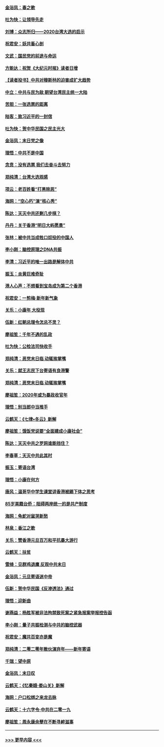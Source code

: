 #### [金浴凤：春之歌](../pages/nsc993/n11797687.md?t=01171022) 
#### [吐为快：让领导先走](../pages/nsc993/n11797512.md?t=01171022) 
#### [刘博：众志所归——2020台湾大选的启示](../pages/nsc993/n11796878.md?t=01171022) 
#### [祝君安：妖共畜心剖](../pages/nsc993/n11794273.md?t=01171022) 
#### [文武：国民党的前途与命运](../pages/nsc993/n11794198.md?t=01171022) 
#### [方能达：祝贺《大纪元时报》读者日增](../pages/nsc993/n11793807.md?t=01171022) 
#### [【读者投书】中共对穆斯林的迫害成扩大趋势](../pages/nsc993/n11791371.md?t=01171022) 
#### [中立：中共与民为敌 期望台湾民主统一大陆](../pages/nsc993/n11790392.md?t=01171022) 
#### [苦胆：一张选票的距离](../pages/nsc993/n11788914.md?t=01171022) 
#### [陆客：致习近平的一封信](../pages/nsc993/n11788867.md?t=01171022) 
#### [吐为快：贺中华民国之民主光大](../pages/nsc993/n11788618.md?t=01171022) 
#### [金浴凤：末日党之像](../pages/nsc993/n11787475.md?t=01171022) 
#### [理悟：中共不是中国](../pages/nsc993/n11787463.md?t=01171022) 
#### [念贲：没有选票  我们去奋斗去努力](../pages/nsc993/n11787398.md?t=01171022) 
#### [郑纯清：台湾大选观感](../pages/nsc993/n11786210.md?t=01171022) 
#### [项云：老百姓看“打黑除恶”](../pages/nsc993/n11785398.md?t=01171022) 
#### [海网：“空心朽”演“核心秀”](../pages/nsc993/n11783874.md?t=01171022) 
#### [陈达：天灭中共还剩几步棋？](../pages/nsc993/n11783719.md?t=01171022) 
#### [丹丹：关于香港“明日大屿愿景”](../pages/nsc993/n11783273.md?t=01171022) 
#### [张林：被中共当成牲口奴役的中国人](../pages/nsc993/n11782397.md?t=01171022) 
#### [李小刚：脑控原理之DNA共振](../pages/nsc993/n11780962.md?t=01171022) 
#### [李清：习近平的唯一出路是解体中共](../pages/nsc993/n11780866.md?t=01171022) 
#### [振玉：炎黄巨难奇耻](../pages/nsc993/n11779632.md?t=01171022) 
#### [港人心声：不想看到宝岛成为第二个香港](../pages/nsc993/n11778817.md?t=01171022) 
#### [祝君安：一剪梅‧新年新气象](../pages/nsc993/n11776340.md?t=01171022) 
#### [关乐：小康年 大役现](../pages/nsc993/n11774213.md?t=01171022) 
#### [伍新：红朝总理令怎总不灵？](../pages/nsc993/n11770813.md?t=01171022) 
#### [廖祖笙：千年不遇的乱政](../pages/nsc993/n11770373.md?t=01171022) 
#### [吐为快：公检法司快收手](../pages/nsc993/n11770359.md?t=01171022) 
#### [郑纯清：恶党末日临 动辄挨掌嘴](../pages/nsc993/n11769912.md?t=01171022) 
#### [关乐：就王志民下台寄语有良港警](../pages/nsc993/n11769903.md?t=01171022) 
#### [郑纯清：恶党末日临 动辄挨掌嘴](../pages/nsc993/n11769356.md?t=01171022) 
#### [廖祖笙：2020年或为暴政收官年](../pages/nsc993/n11768216.md?t=01171022) 
#### [理悟：别当郎中当推手](../pages/nsc993/n11768243.md?t=01171022) 
#### [云鹤天：《七律▪冬云》新解](../pages/nsc993/n11768204.md?t=01171022) 
#### [廖祖笙：饿饭党说要“全面建成小康社会”](../pages/nsc993/n11767482.md?t=01171022) 
#### [陈达：天灭中共之罗网谁能挡住？](../pages/nsc993/n11767465.md?t=01171022) 
#### [李春草：天灭中共此其时](../pages/nsc993/n11767452.md?t=01171022) 
#### [振玉：寄语台湾](../pages/nsc993/n11767432.md?t=01171022) 
#### [理悟：小康在何方](../pages/nsc993/n11767394.md?t=01171022) 
#### [唐风：温哥华中学生课堂讲香港被踢下体之思考](../pages/nsc993/n11766848.md?t=01171022) 
#### [85岁美籍台侨：阻碍两岸统一的是共产制度](../pages/nsc993/n11765043.md?t=01171022) 
#### [海网：龟蛇对鼠哭新愁](../pages/nsc993/n11764895.md?t=01171022) 
#### [林泉：香江之歌](../pages/nsc993/n11764415.md?t=01171022) 
#### [关乐：赞香港元旦百万和平抗暴大游行](../pages/nsc993/n11764382.md?t=01171022) 
#### [云鹤天：扶贫](../pages/nsc993/n11764245.md?t=01171022) 
#### [雪绮：见群鸡退鹰  反观中共末日](../pages/nsc993/n11762112.md?t=01171022) 
#### [金浴凤：元旦寄语迷中帝](../pages/nsc993/n11761788.md?t=01171022) 
#### [伍新：贺中华民国《反渗透法》通过](../pages/nsc993/n11761994.md?t=01171022) 
#### [理悟：迎新曲](../pages/nsc993/n11761152.md?t=01171022) 
#### [谢燕益：杨胜军被非法拘禁致死案之紧急报案举报控告函](../pages/nsc993/n11756134.md?t=01171022) 
#### [李小刚：量子共振检测与中共的脑控武器](../pages/nsc993/n11754518.md?t=01171022) 
#### [祝君安：魔共百变亦是魔](../pages/nsc993/n11754469.md?t=01171022) 
#### [郑纯清：二零二零年散伙演弃年——新年寄语](../pages/nsc993/n11754195.md?t=01171022) 
#### [千瑞：望中原](../pages/nsc993/n11754159.md?t=01171022) 
#### [金浴凤：末日叹](../pages/nsc993/n11752359.md?t=01171022) 
#### [云鹤天：《忆秦娥‧娄山关》新解](../pages/nsc993/n11752348.md?t=01171022) 
#### [海网：户口松绑之来龙去脉](../pages/nsc993/n11752328.md?t=01171022) 
#### [云鹤天：十六字令‧中共在二零一九](../pages/nsc993/n11752305.md?t=01171022) 
#### [廖祖笙：周永康余孽在不断寻衅滋事](../pages/nsc993/n11751013.md?t=01171022) 

----
#### [ >>> 更早内容 <<< ](../indexes/nsc993-earlier.md)

